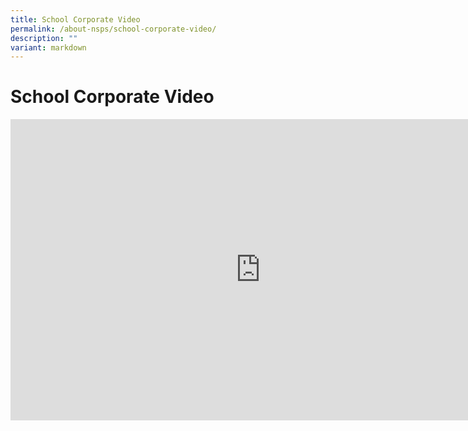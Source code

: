 ```yaml
---
title: School Corporate Video
permalink: /about-nsps/school-corporate-video/
description: ""
variant: markdown
---
```

School Corporate Video
======================

<iframe width="800" height="482" src="https://www.youtube.com/embed/rRj21yfJWzw" title="North Spring Primary School Corporate Video" frameborder="0" allow="accelerometer; autoplay; clipboard-write; encrypted-media; gyroscope; picture-in-picture; web-share" allowfullscreen=""></iframe>